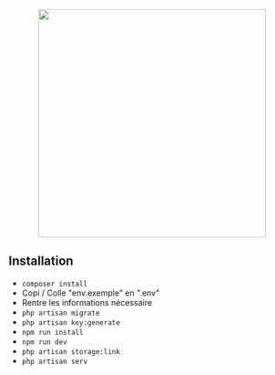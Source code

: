 <p align="center"><a href="https://laravel.com" target="_blank"><img src="https://raw.githubusercontent.com/laravel/art/master/logo-lockup/5%20SVG/2%20CMYK/1%20Full%20Color/laravel-logolockup-cmyk-red.svg" width="400"></a></p>

## Installation

- `composer install`
- Copi / Colle "env.exemple" en ".env"
- Rentre les informations nécessaire
- `php artisan migrate`
- `php artisan key:generate`
- `npm run install`
- `npm run dev`
- `php artisan storage:link`
- `php artisan serv`
